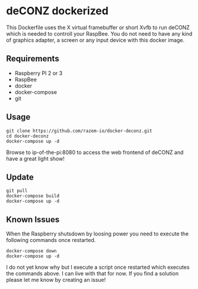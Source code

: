 # deCONZ dockerized

This Dockerfile uses the X virtual framebuffer or short Xvfb to run deCONZ which is needed to controll your RaspBee. You do not need to
have any kind of graphics adapter, a screen or any input device with this docker image.

## Requirements
* Raspberry PI 2 or 3
* RaspBee
* docker
* docker-compose
* git

## Usage

```
git clone https://github.com/razem-io/docker-deconz.git
cd docker-deconz
docker-compose up -d
```

Browse to ip-of-the-pi:8080 to access the web frontend of deCONZ and have a great light show!

## Update

```
git pull
docker-compose build
docker-compose up -d
```

## Known Issues
When the Raspberry shutsdown by loosing power you need to execute the following commands once restarted.

```
docker-compose down
docker-compose up -d
```

I do not yet know why but I execute a script once restarted which executes the commands above. I can live with that for now. 
If you find a solution please let me know by creating an issue!




